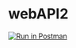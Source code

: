 # webAPI2

[![Run in Postman](https://run.pstmn.io/button.svg)](https://app.getpostman.com/run-collection/6c7071a9fcbb96b78c8e#?env%5BwebAPI2%5D=W10=)
